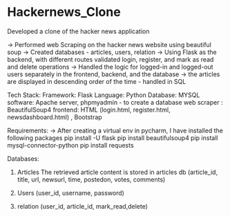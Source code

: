 # Hackernews_Clone
Developed a clone of the hacker news application

-> Performed web Scraping on the hacker news website using beautiful soup 
-> Created databases - articles, users, relation
-> Using Flask as the backend, with different routes validated login, register, and mark as read and delete operations
-> Handled the logic for logged-in and logged-out users separately in the frontend, backend, and the database
-> the articles are displayed in descending order of the time - handled in SQL

Tech Stack:
Framework: Flask
Language: Python
Database: MYSQL
software: Apache server, phpmyadmin - to create a database 
web scraper : BeautifulSoup4
frontend: HTML (login.html, register.html, newsdashboard.html) , Bootstrap

Requirements:
-> After creating a virtual env in pycharm, I have installed the following packages
pip install -U flask
pip install beautifulsoup4
pip install mysql-connector-python
pip install requests

Databases:
1. Articles
The retrieved article content is stored in articles db
(article_id, title, url, newsurl, time, postedon, votes, comments)

2. Users
(user_id, username, password)

3. relation
(user_id, article_id, mark_read,delete)
